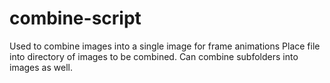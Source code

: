 # combine-script
Used to combine images into a single image for frame animations
Place file into directory of images to be combined. 
Can combine subfolders into images as well.
